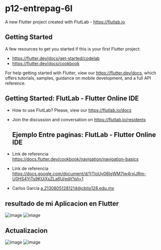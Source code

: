 # p12-entrepag-6I

A new Flutter project created with FlutLab - https://flutlab.io

## Getting Started

A few resources to get you started if this is your first Flutter project:

- https://flutter.dev/docs/get-started/codelab
- https://flutter.dev/docs/cookbook

For help getting started with Flutter, view our
https://flutter.dev/docs, which offers tutorials,
samples, guidance on mobile development, and a full API reference.

## Getting Started: FlutLab - Flutter Online IDE

- How to use FlutLab? Please, view our https://flutlab.io/docs
- Join the discussion and conversation on https://flutlab.io/residents

  ## Ejemplo Entre paginas: FlutLab - Flutter Online IDE

- Link de referencia https://docs.flutter.dev/cookbook/navigation/navigation-basics
- Link de referencia https://docs.google.com/document/d/1jTloUy06IgWM7lw4rxjJRm-U0HS4YiTs9KUiXsZLa6U/edit?pli=1


- Carlos García a.21308051281214@cbtis128.edu.mx

## resultado de mi Aplicacion en Flutter
![image](https://github.com/GarciaC128/p12_entrepag_6I/assets/143743720/b05108bd-7be4-4473-9357-80c2e370bc3f)
![image](https://github.com/GarciaC128/p12_entrepag_6I/assets/143743720/f349bc5c-3a2b-4f7e-a927-98803a900e70)

## Actualizacion

![image](https://github.com/GarciaC128/p12_entrepag_6I/assets/143743720/f47527af-c652-46dd-8ce8-416e5e7fe17d)
![image](https://github.com/GarciaC128/p12_entrepag_6I/assets/143743720/b6bfb81a-730b-4c84-bd51-6c1b4dd456cd)





